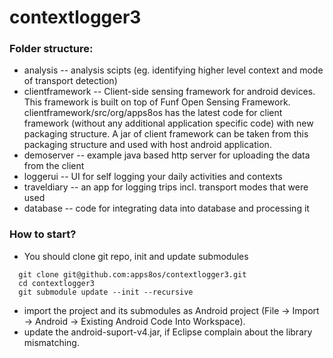 contextlogger3
==============

### Folder structure:
* analysis -- analysis scipts (eg. identifying higher level context and mode of transport detection)
* clientframework -- Client-side sensing framework for android devices. This framework is built on top of Funf Open Sensing Framework.
                     clientframework/src/org/apps8os has the latest code for client framework (without any additional application specific code) with new packaging structure. A jar of client framework can be taken from this packaging structure and used with host android application.
* demoserver -- example java based http server for uploading the data from the client
* loggerui -- UI for self logging your daily activities and contexts
* traveldiary -- an app for logging trips incl. transport modes that were used
* database -- code for integrating data into database and processing it


### How to start?
* You should clone git repo, init and update submodules

``` 
  git clone git@github.com:apps8os/contextlogger3.git
  cd contextlogger3
  git submodule update --init --recursive
``` 
* import the project and its submodules as Android project (File -> Import -> Android -> Existing Android Code Into Workspace).
* update the android-suport-v4.jar, if Eclipse complain about the library mismatching.
  
